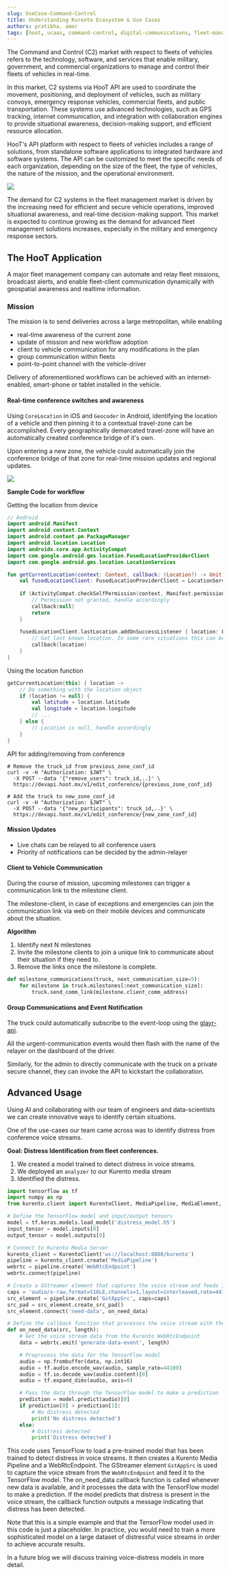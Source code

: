 ```yaml
---
slug: UseCase-Command-Control
title: Understanding Kurento Ecosystem & Use Cases
authors: pratibha, amar
tags: [hoot, ucaas, command-control, digital-communications, fleet-management]
---
```


The Command and Control (C2) market with respect to fleets of vehicles refers to the technology, software, and services that enable military, government, and commercial organizations to manage and control their fleets of vehicles in real-time.

In this market, C2 systems via HooT API are used to coordinate the movement, positioning, and deployment of vehicles, such as military convoys, emergency response vehicles, commercial fleets, and public transportation. 
These systems use advanced technologies, such as GPS tracking, internet communication, and integration with collaboration engines to provide situational awareness, decision-making support, and efficient resource allocation.

HooT's API platform with respect to fleets of vehicles includes a range of solutions, from standalone software applications to integrated hardware and software systems. 
The API can be customized to meet the specific needs of each organization, depending on the size of the fleet, the type of vehicles, the nature of the mission, and the operational environment.

![](./2023-04-16-uc-distributed-command-control/general.png)

The demand for C2 systems in the fleet management market is driven by the increasing need for efficient and secure vehicle operations, improved situational awareness, and real-time decision-making support. This market is expected to continue growing as the demand for advanced fleet management solutions increases, especially in the military and emergency response sectors.

## The HooT Application

A major fleet management company can automate and relay fleet missions, broadcast alerts, and enable fleet-client communication dynamically with geospatial awareness and realtime information.

### Mission

The mission is to send deliveries across a large metropolitan, while enabling

- real-time awareness of the current zone
- update of mission and new workflow adoption
- client to vehicle communication for any modifications in the plan
- group communication within fleets
- point-to-point channel with the vehicle-driver

Delivery of aforementioned workflows can be achieved with an internet-enabled, smart-phone or tablet installed in the vehicle.

#### Real-time conference switches and awareness

Using `CoreLocation` in iOS and `Geocoder` in Android, identifying the location of a vehicle and then pinning it to a contextual travel-zone can be accomplished.
Every geographically demarcated travel-zone will have an automatically created conference bridge of it's own.

Upon entering a new zone, the vehicle could automatically join the conference bridge of that zone for real-time mission updates and regional updates.

![](./2023-04-16-uc-distributed-command-control/zonetruck.png)

**Sample Code for workflow**

Getting the location from device
```kotlin
// Android
import android.Manifest
import android.content.Context
import android.content.pm.PackageManager
import android.location.Location
import androidx.core.app.ActivityCompat
import com.google.android.gms.location.FusedLocationProviderClient
import com.google.android.gms.location.LocationServices

fun getCurrentLocation(context: Context, callback: (Location?) -> Unit) {
    val fusedLocationClient: FusedLocationProviderClient = LocationServices.getFusedLocationProviderClient(context)
    
    if (ActivityCompat.checkSelfPermission(context, Manifest.permission.ACCESS_FINE_LOCATION) != PackageManager.PERMISSION_GRANTED) {
        // Permission not granted, handle accordingly
        callback(null)
        return
    }
    
    fusedLocationClient.lastLocation.addOnSuccessListener { location: Location? ->
        // Got last known location. In some rare situations this can be null.
        callback(location)
    }
}
```

Using the location function
```kotlin
getCurrentLocation(this) { location ->
    // Do something with the location object
    if (location != null) {
        val latitude = location.latitude
        val longitude = location.longitude
        // ...
    } else {
        // Location is null, handle accordingly
    }
}
```

API for adding/removing from conference 

```shell
# Remove the truck_id from previous_zone_conf_id
curl -v -H "Authorization: $JWT" \
  -X POST --data '{"remove_users": truck_id,..}' \
  https://devapi.hoot.mx/v1/edit_conference/{previous_zone_conf_id}
  
# Add the truck to new_zone_conf_id
curl -v -H "Authorization: $JWT" \
  -X POST --data '{"new_participants": truck_id,..}' \
  https://devapi.hoot.mx/v1/edit_conference/{new_zone_conf_id}
```

#### Mission Updates

- Live chats can be relayed to all conference users
- Priority of notifications can be decided by the admin-relayer

#### Client to Vehicle Communication

During the course of mission, upcoming milestones can trigger a communication link to the milestone client.

The milestone-client, in case of exceptions and emergencies can join the communication link via web on their mobile devices and communicate about the situation.

**Algorithm**

1. Identify next N milestones
2. Invite the milestone clients to join a unique link to communicate about their situation if they need to.
3. Remove the links once the milestone is complete.

```python
def milestone_communications(truck, next_communication_size=5):
    for milestone in truck.milestones[:next_communication_size]:
        truck.send_comm_link(milestone.client_comm_address)
```

#### Group Communications and Event Notification

The truck could automatically subscribe to the event-loop using the [glayr-api](/docs/glayr).

All the urgent-communication events would then flash with the name of the relayer on the dashboard of the driver.

Similarly, for the admin to directly communicate with the truck on a private secure channel, they can invoke the API to kickstart the collaboration.


## Advanced Usage

Using AI and collaborating with our team of engineers and data-scientists we can create innovative ways to identify certain situations.

One of the use-cases our team came across was to identify distress from conference voice streams.

**Goal: Distress Identification from fleet conferences.** 

1. We created a model trained to detect distress in voice streams.
2. We deployed an `analyzer` to our Kurento media stream
3. Identified the distress.


```python
import tensorflow as tf
import numpy as np
from kurento.client import KurentoClient, MediaPipeline, MediaElement, MediaPad, WebRtcEndpoint

# Define the TensorFlow model and input/output tensors
model = tf.keras.models.load_model('distress_model.h5')
input_tensor = model.inputs[0]
output_tensor = model.outputs[0]

# Connect to Kurento Media Server
kurento_client = KurentoClient('ws://localhost:8888/kurento')
pipeline = kurento_client.create('MediaPipeline')
webrtc = pipeline.create('WebRtcEndpoint')
webrtc.connect(pipeline)

# Create a GStreamer element that captures the voice stream and feeds it to the TensorFlow model
caps = 'audio/x-raw,format=S16LE,channels=1,layout=interleaved,rate=44100'
src_element = pipeline.create('GstAppSrc', caps=caps)
src_pad = src_element.create_src_pad()
src_element.connect('need-data', on_need_data)

# Define the callback function that processes the voice stream with the TensorFlow model
def on_need_data(src, length):
    # Get the voice stream data from the Kurento WebRtcEndpoint
    data = webrtc.emit('generate-data-event', length)

    # Preprocess the data for the TensorFlow model
    audio = np.frombuffer(data, np.int16)
    audio = tf.audio.encode_wav(audio, sample_rate=44100)
    audio = tf.io.decode_wav(audio.content)[0]
    audio = tf.expand_dims(audio, axis=0)

    # Pass the data through the TensorFlow model to make a prediction
    prediction = model.predict(audio)[0]
    if prediction[0] > prediction[1]:
        # No distress detected
        print('No distress detected')
    else:
        # Distress detected
        print('Distress detected')
```

This code uses TensorFlow to load a pre-trained model that has been trained to detect distress in voice streams.
It then creates a Kurento Media Pipeline and a WebRtcEndpoint. 
The GStreamer element `GstAppSrc` is used to capture the voice stream from the `WebRtcEndpoint` and feed it to the TensorFlow model. The on_need_data callback function is called whenever new data is available, and it processes the data with the TensorFlow model to make a prediction. 
If the model predicts that distress is present in the voice stream, the callback function outputs a message indicating that distress has been detected.

Note that this is a simple example and that the TensorFlow model used in this code is just a placeholder. 
In practice, you would need to train a more sophisticated model on a large dataset of distressful voice streams in order to achieve accurate results.

In a future blog we will discuss training voice-distress models in more detail.